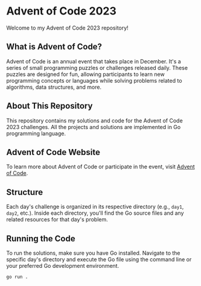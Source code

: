 # Advent of Code 2023

Welcome to my Advent of Code 2023 repository!

## What is Advent of Code?

Advent of Code is an annual event that takes place in December. It's a series of small programming puzzles or challenges released daily. These puzzles are designed for fun, allowing participants to learn new programming concepts or languages while solving problems related to algorithms, data structures, and more.

## About This Repository

This repository contains my solutions and code for the Advent of Code 2023 challenges. All the projects and solutions are implemented in Go programming language.

## Advent of Code Website

To learn more about Advent of Code or participate in the event, visit [Advent of Code](https://adventofcode.com/).

## Structure

Each day's challenge is organized in its respective directory (e.g., `day1`, `day2`, etc.). Inside each directory, you'll find the Go source files and any related resources for that day's problem.

## Running the Code

To run the solutions, make sure you have Go installed. Navigate to the specific day's directory and execute the Go file using the command line or your preferred Go development environment.

```bash
go run .

```

